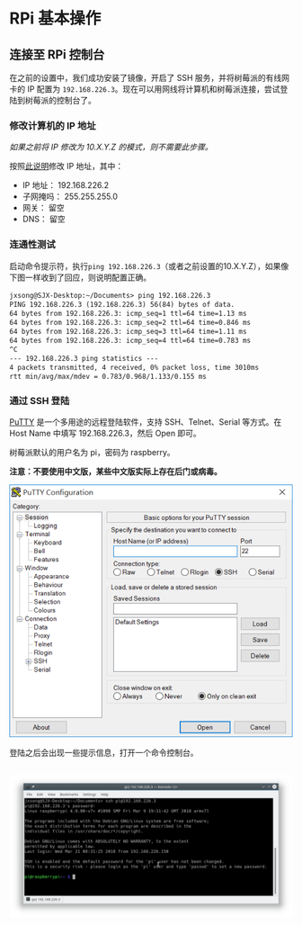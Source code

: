# RPi 基本操作

## 连接至 RPi 控制台

在之前的设置中，我们成功安装了镜像，开启了 SSH 服务，并将树莓派的有线网卡的 IP 配置为 `192.168.226.3`。现在可以用网线将计算机和树莓派连接，尝试登陆到树莓派的控制台了。

### 修改计算机的 IP 地址

_如果之前将 IP 修改为 10.X.Y.Z 的模式，则不需要此步骤。_

按照[此说明](https://jingyan.baidu.com/article/359911f5bafd5157fe03060a.html)修改 IP 地址，其中：

* IP 地址： 192.168.226.2
* 子网掩吗： 255.255.255.0
* 网关： 留空
* DNS： 留空

### 连通性测试

启动命令提示符，执行`ping 192.168.226.3`（或者之前设置的10.X.Y.Z），如果像下图一样收到了回应，则说明配置正确。

```
jxsong@SJX-Desktop:~/Documents> ping 192.168.226.3
PING 192.168.226.3 (192.168.226.3) 56(84) bytes of data.
64 bytes from 192.168.226.3: icmp_seq=1 ttl=64 time=1.13 ms
64 bytes from 192.168.226.3: icmp_seq=2 ttl=64 time=0.846 ms
64 bytes from 192.168.226.3: icmp_seq=3 ttl=64 time=1.11 ms
64 bytes from 192.168.226.3: icmp_seq=4 ttl=64 time=0.783 ms
^C
--- 192.168.226.3 ping statistics ---
4 packets transmitted, 4 received, 0% packet loss, time 3010ms
rtt min/avg/max/mdev = 0.783/0.968/1.133/0.155 ms
```

### 通过 SSH 登陆

[PuTTY](https://www.chiark.greenend.org.uk/~sgtatham/putty/) 是一个多用途的远程登陆软件，支持 SSH、Telnet、Serial 等方式。在 Host Name 中填写 192.168.226.3，然后 Open 即可。

树莓派默认的用户名为 pi，密码为 raspberry。

**注意：不要使用中文版，某些中文版实际上存在后门或病毒。**

![](/assets/PuTTY_Session.png)

登陆之后会出现一些提示信息，打开一个命令控制台。

## ![](/assets/RPi_logged_in.png)



